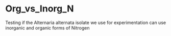 # Org_vs_Inorg_N
Testing if the Alternaria alternata isolate we use for experimentation can use inorganic and organic forms of Nitrogen
